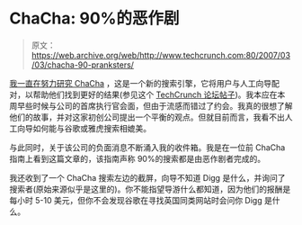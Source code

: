 # ChaCha: 90%的恶作剧

> 原文：<https://web.archive.org/web/http://www.techcrunch.com:80/2007/03/03/chacha-90-pranksters/>

 [](https://web.archive.org/web/20220517215643/http://www.chacha.com/) [我一直在努力研究 ChaCha](https://web.archive.org/web/20220517215643/http://www.beta.techcrunch.com/2007/01/08/a-place-for-lonely-searchers/) ，这是一个新的搜索引擎，它将用户与人工向导配对，以帮助他们找到更好的结果(参见这个 [TechCrunch 论坛帖子](https://web.archive.org/web/20220517215643/http://forums.beta.techcrunch.com/forums/thread.jspa?messageID=2853&#2853))。我本应在本周早些时候与公司的首席执行官会面，但由于流感而错过了约会。我真的很想了解他们的故事，并对这家初创公司提出一个平衡的观点。但就目前而言，我看不出人工向导如何能与谷歌或雅虎搜索相媲美。

与此同时，关于该公司的负面消息不断涌入我的收件箱。我是在一位前 ChaCha 指南上看到这篇文章的，该指南声称 90%的搜索都是由恶作剧者完成的。

我还收到了一个 ChaCha 搜索左边的截屏，向导不知道 Digg 是什么，并询问了搜索者(原始来源似乎是这里的)。你不能指望导游什么都知道，因为他们的报酬是每小时 5-10 美元，但你不会发现谷歌在寻找英国同类网站时会问你 Digg 是什么。